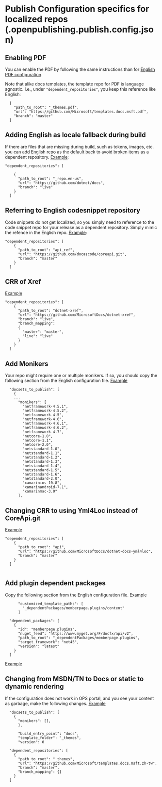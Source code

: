 # Publish Configuration specifics for localized repos (.openpublishing.publish.config.json)



## Enabling PDF
You can enable the PDF by following the same instructions than for [English PDF configuration](publish-configuration.md#enable-pdf). 

Note that alike docs templates, the template repo for PDF is language agnostic. I.e., under `"dependent_repositories"`, you keep this reference like English:

```  
  {
    "path_to_root": "_themes.pdf",
    "url": "https://github.com/Microsoft/templates.docs.msft.pdf",
    "branch": "master"
  }
```

## Adding English as locale fallback during build
If there are files that are missing during build, such as tokens, images, etc. you can add English repo as the default back to avoid broken items as a dependent repository. [Example](https://github.com/dotnet/docs.de-de/commit/8e65d313aa163b1c57bb0322bc45d9bc7f63da8e):

```
"dependent_repositories": [
 
    {
      "path_to_root": "_repo.en-us",
      "url": "https://github.com/dotnet/docs",
      "branch": "live"
    }
  ]
```

## Referring to English codesnippet repository
Code snippets do not get localized, so you simply need to reference to the code snippet repo for your release as a dependent repository. Simply mimic the refence in the English repo. [Example](https://github.com/dotnet/docs.de-de/commit/8e65d313aa163b1c57bb0322bc45d9bc7f63da8e):

```
"dependent_repositories": [
    {
      "path_to_root": "api_ref",
      "url": "https://github.com/docascode/coreapi.git",
      "branch": "master"
    }
  ]
```

## CRR of Xref
[Example](https://github.com/dotnet/docs.de-de/commit/144ce829340dd2afb655bea0dc8eeca952c7fead)

```
"dependent_repositories": [
    {
      "path_to_root": "dotnet-xref",
      "url": "https://github.com/MicrosoftDocs/dotnet-xref",
      "branch": "live",
      "branch_mapping":
      {
        "master": "master",
        "live": "live"
      }
    }
  ]
```

## Add Monikers
Your repo might require one or multiple monikers. If so, you should copy the following section from the English configuration file. [Example](https://github.com/dotnet/docs.de-de/commit/1824172594b812bdea9db81032e8c3ec53500d6b)

```
  "docsets_to_publish": [
    {
    ...
      "monikers": [
        "netframework-4.5.1",
        "netframework-4.5.2",
        "netframework-4.5",
        "netframework-4.6",
        "netframework-4.6.1",
        "netframework-4.6.2",
        "netframework-4.7",
        "netcore-1.0",
        "netcore-1.1",
        "netcore-2.0",
        "netstandard-1.0",
        "netstandard-1.1",
        "netstandard-1.2",
        "netstandard-1.3",
        "netstandard-1.4",
        "netstandard-1.5",
        "netstandard-1.6",
        "netstandard-2.0",
        "xamarinios-10.8",
        "xamarinandroid-7.1",
        "xamarinmac-3.0"
      ],
```

## Changing CRR to using Yml4Loc instead of CoreApi.git

[Example](https://github.com/dotnet/docs.de-de/commit/1824172594b812bdea9db81032e8c3ec53500d6b)

```
"dependent_repositories": [
    {
      "path_to_root": "api",
      "url": "https://github.com/MicrosoftDocs/dotnet-docs-yml4loc",
      "branch": "master"
    }
  ]
  
```

## Add plugin dependent packages

Copy the following section from the English configuration file. [Example](https://github.com/dotnet/docs.de-de/commit/1824172594b812bdea9db81032e8c3ec53500d6b)
```
      "customized_template_paths": [
        "_dependentPackages/memberpage.plugins/content"
      ]
```

``` 
  "dependent_packages": [
    {
      "id": "memberpage.plugins",
      "nuget_feed": "https://www.myget.org/F/docfx/api/v2",
      "path_to_root": "_dependentPackages/memberpage.plugins",
      "target_framework": "net45",
      "version": "latest"
    }
  ]
```
[Example](https://github.com/dotnet/docs.de-de/commit/1824172594b812bdea9db81032e8c3ec53500d6b)

## Changing from MSDN/TN to Docs or static to dynamic rendering
If the configuration does not work in OPS portal, and you see your content as garbage, make the following changes.
[Example](https://github.com/MicrosoftDocs/SystemCenterDocs-pr.zh-tw/pull/3/files) 

```
  "docsets_to_publish": [
    {
      "monikers": [],
      },
```

```
      "build_entry_point": "docs",
      "template_folder": "_themes",
      "version": 0
```

```
  "dependent_repositories": [
    {
      "path_to_root": "_themes",
      "url": "https://github.com/Microsoft/templates.docs.msft.zh-tw",
      "branch": "master",
      "branch_mapping": {}
    }
  ]
```

